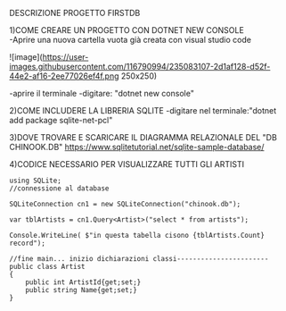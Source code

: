 DESCRIZIONE PROGETTO FIRSTDB

1)COME CREARE UN PROGETTO CON DOTNET NEW CONSOLE \
-Aprire una nuova cartella vuota già creata con visual studio code

![image](https://user-images.githubusercontent.com/116790994/235083107-2d1af128-d52f-44e2-af16-2ee77026ef4f.png 250x250)

-aprire il terminale
-digitare: "dotnet new console"

2)COME INCLUDERE LA LIBRERIA SQLITE
-digitare nel terminale:"dotnet add package sqlite-net-pcl"

3)DOVE TROVARE E SCARICARE IL DIAGRAMMA RELAZIONALE DEL "DB CHINOOK.DB" 
https://www.sqlitetutorial.net/sqlite-sample-database/ 

4)CODICE NECESSARIO PER VISUALIZZARE TUTTI GLI ARTISTI 
```
using SQLite; 
//connessione al database 

SQLiteConnection cn1 = new SQLiteConnection("chinook.db"); 

var tblArtists = cn1.Query<Artist>("select * from artists");

Console.WriteLine( $"in questa tabella cisono {tblArtists.Count} record");

//fine main... inizio dichiarazioni classi----------------------- 
public class Artist 
{ 
    public int ArtistId{get;set;} 
    public string Name{get;set;} 
} 
```





